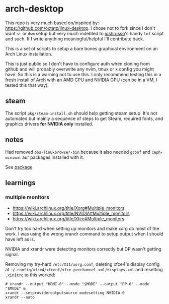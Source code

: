 # arch-desktop

This repo is very much based on/inspired by:
https://github.com/octetz/linux-desktop. I chose not to fork since I don't want
`st` or `dwm` setup but very much indebted to
[joshrusso](https://twitter.com/joshrosso)'s handy `lof` script and such. If I
write anything meaningful/helpful I'll contribute back.

This is a set of scripts to setup a bare bones graphical environment on an Arch
Linux installation.

This is just public so I don't have to configure auth when cloning from github
and will probably overwrite any nvim, tmux or x config you might have.  So this
is a warning not to use this. I only recommend testing this in a fresh install
of Arch with an AMD CPU and NVIDIA GPU (can be in a VM, I tested this that way).


## steam

The script `pkg/steam-install.sh` should help getting steam setup. It's not
automated but mainly a sequence of steps to get Steam, required fonts, and
graphics drivers **for NVIDIA only** installed.

## notes

Had removed `obs-linuxbrowser-bin` because it also needed `gconf` and `ceph-minimal` aur packages installed with it.

See [package](https://aur.archlinux.org/packages/obs-linuxbrowser-bin)

## learnings

### multiple monitors

- https://wiki.archlinux.org/title/Xorg#Multiple_monitors
- https://wiki.archlinux.org/title/NVIDIA#Multiple_monitors
- https://wiki.archlinux.org/title/Xfce#Multiple_monitors

Don't try too hard when setting up monitors and make xorg do most of the work. I was using the wrong xrandr command to setup output when I should have left as is.

NVIDIA and xrandr were detecting monitors correctly but DP wasn't getting signal.

Removing my try-hard `/etc/X11/xorg.conf`, deleting xfce4's display config at `~/.config/xfce4/xfconf/xfce-perchannel-xml/displays.xml` and resetting `.xinitrc` to this worked:

```
# xrandr --output "HDMI-0" --mode "$MODE" --output "DP-0" --mode "$MODE" &
xrandr --setprovideroutputsource modesetting NVIDIA-0
xrandr --auto
```


